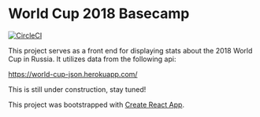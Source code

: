 # World Cup 2018 Basecamp

[![CircleCI](https://circleci.com/gh/dskoda1/world-cup-basecamp/tree/master.svg?style=svg)](https://circleci.com/gh/dskoda1/world-cup-basecamp/tree/master)

This project serves as a front end for displaying stats about the 
2018 World Cup in Russia. It utilizes data from the following api:

https://world-cup-json.herokuapp.com/

This is still under construction, stay tuned!



This project was bootstrapped with [Create React App](https://github.com/facebookincubator/create-react-app).



